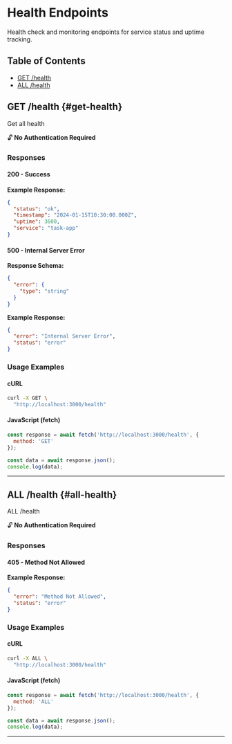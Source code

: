 # Health Endpoints

Health check and monitoring endpoints for service status and uptime tracking.

## Table of Contents

- [GET /health](#get-health)
- [ALL /health](#all-health)

## GET /health {#get-health}

Get all health

🔓 **No Authentication Required**

### Responses

#### 200 - Success

**Example Response:**

```json
{
  "status": "ok",
  "timestamp": "2024-01-15T10:30:00.000Z",
  "uptime": 3600,
  "service": "task-app"
}
```


#### 500 - Internal Server Error

**Response Schema:**

```json
{
  "error": {
    "type": "string"
  }
}
```

**Example Response:**

```json
{
  "error": "Internal Server Error",
  "status": "error"
}
```


### Usage Examples

#### cURL

```bash
curl -X GET \
  "http://localhost:3000/health"
```

#### JavaScript (fetch)

```javascript
const response = await fetch('http://localhost:3000/health', {
  method: 'GET'
});

const data = await response.json();
console.log(data);
```


---

## ALL /health {#all-health}

ALL /health

🔓 **No Authentication Required**

### Responses

#### 405 - Method Not Allowed

**Example Response:**

```json
{
  "error": "Method Not Allowed",
  "status": "error"
}
```


### Usage Examples

#### cURL

```bash
curl -X ALL \
  "http://localhost:3000/health"
```

#### JavaScript (fetch)

```javascript
const response = await fetch('http://localhost:3000/health', {
  method: 'ALL'
});

const data = await response.json();
console.log(data);
```


---

